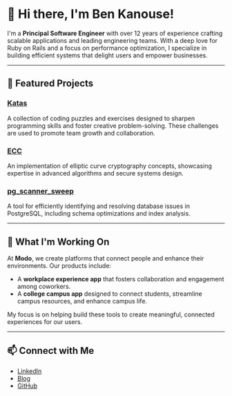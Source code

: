 # 👋 Hi there, I'm Ben Kanouse!

I'm a **Principal Software Engineer** with over 12 years of experience crafting scalable applications and leading engineering teams. With a deep love for Ruby on Rails and a focus on performance optimization, I specialize in building efficient systems that delight users and empower businesses.

---

## 🌟 **Featured Projects**
### [Katas](https://github.com/BenKanouse/katas)
A collection of coding puzzles and exercises designed to sharpen programming skills and foster creative problem-solving. These challenges are used to promote team growth and collaboration.

### [ECC](https://github.com/BenKanouse/ecc)
An implementation of elliptic curve cryptography concepts, showcasing expertise in advanced algorithms and secure systems design.

### [pg_scanner_sweep](https://github.com/BenKanouse/pg_scanner_sweep)
A tool for efficiently identifying and resolving database issues in PostgreSQL, including schema optimizations and index analysis.

---

## 🧠 **What I'm Working On**
At **Modo**, we create platforms that connect people and enhance their environments. Our products include:
- A **workplace experience app** that fosters collaboration and engagement among coworkers.
- A **college campus app** designed to connect students, streamline campus resources, and enhance campus life.

My focus is on helping build these tools to create meaningful, connected experiences for our users.

---

## 📫 **Connect with Me**
- [LinkedIn](https://www.linkedin.com/in/benjamin-kanouse-22a7ba74/)
- [Blog](http://benkanouse.com)
- [GitHub](https://github.com/BenKanouse)
